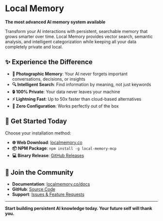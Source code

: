 # Local Memory
**The most advanced AI memory system available**

Transform your AI interactions with persistent, searchable memory that grows smarter over time. Local Memory provides vector search, semantic analysis, and intelligent categorization while keeping all your data completely private and local.

## ✨ Experience the Difference

- **🧠 Photographic Memory**: Your AI never forgets important conversations, decisions, or insights
- **🔍 Intelligent Search**: Find information by meaning, not just keywords
- **🔒 100% Private**: Your data never leaves your machine
- **⚡ Lightning Fast**: Up to 50x faster than cloud-based alternatives
- **🎯 Zero Configuration**: Works perfectly out of the box

## 🚀 Get Started Today

Choose your installation method:

- **🌐 Web Download**: [localmemory.co](https://localmemory.co)
- **📦 NPM Package**: `npm install -g local-memory-mcp`
- **💻 Binary Release**: [GitHub Releases](https://github.com/danieleugenewilliams/local-memory-releases)

## 💬 Join the Community

- **Documentation**: [localmemory.co/docs](https://localmemory.co/docs)
- **GitHub**: [Source Code](https://github.com/danieleugenewilliams/local-memory-golang)
- **Support**: [Issues & Feature Requests](https://github.com/danieleugenewilliams/local-memory-golang/issues)

---

**Start building persistent AI knowledge today. Your future self will thank you.**